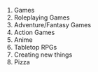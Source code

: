 1. Games
  1. Roleplaying Games
  2. Adventure/Fantasy Games
  3. Action Games
2. Anime
3. Tabletop RPGs
4. Creating new things
5. Pizza
